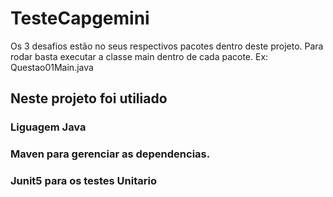 # TesteCapgemini

Os 3 desafios estão no seus respectivos pacotes dentro deste projeto. Para rodar basta executar a classe main dentro de cada pacote. 
Ex: Questao01Main.java

## Neste projeto foi utiliado

### Liguagem Java

### Maven para gerenciar as dependencias.

### Junit5 para os testes Unitario
